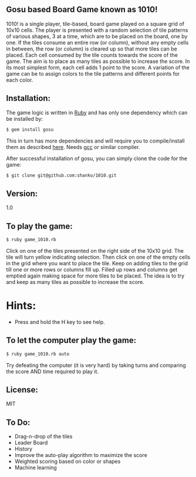 ## Gosu based Board Game known as 1010!

1010! is a single player, tile-based, board game played on a square grid of 10x10 cells. The player is presented with a random selection of tile patterns of various shapes, 3 at a time, which are to be placed on the board, one by one. If the tiles consume an entire row (or column), without any empty cells in between, the row (or column) is cleared up so that more tiles can be placed. Each cell consumed by the tile counts towards the score of the game. The aim is to place as many tiles as possible to increase the score. In its most simplest form, each cell adds 1 point to the score. A variation of the game can be to assign colors to the tile patterns and different points for each color. 

## Installation:

The game logic is written in [Ruby] and has only one dependency which can be installed by:

```sh
$ gem install gosu
```

This in turn has more dependencies and will require you to compile/install them as described [here].  Needs [gcc] or similar compiler.

After successful installation of gosu, you can simply clone the code for the game:

```sh
$ git clone git@github.com:shanko/1010.git
```

## Version:

1.0

## To play the game: 

```sh
$ ruby game_1010.rb
```

Click on one of the tiles presented on the right side of the 10x10 grid. The tile will turn yellow indicating selection. Then click on one of the empty cells in the grid where you want to place the tile. Keep on adding tiles to the grid till one or more rows or columns fill up. Filled up rows and columns get emptied again making space for more tiles to be placed. The idea is to try and keep as many tiles as possible to increase the score. 

# Hints:

* Press and hold the H key to see help.

## To let the computer play the game:

```sh
$ ruby game_1010.rb auto
```

Try defeating the computer (it is very hard) by taking turns and comparing the score AND time required to play it.

## License: 

MIT

## To Do:

* Drag-n-drop of the tiles
* Leader Board
* History
* Improve the auto-play algorithm to maximize the score
* Weighted scoring based on color or shapes
* Machine learning

[//]: # (These are reference links used in the body of this note and get stripped out when the markdown processor does its job. There is no need to format nicely because it shouldn't be seen. Thanks SO - http://stackoverflow.com/questions/4823468/store-comments-in-markdown-syntax)

  [Ruby]: <http://ruby-lang.org>
  [here]: <http://libgosu.org>
  [gcc]: <http://gcc.gnu.org>

